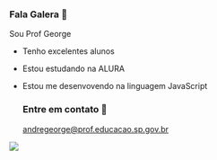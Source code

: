 ### Fala Galera 🤩

Sou Prof George
- Tenho excelentes alunos
- Estou estudando na ALURA
- Estou me desenvovendo na linguagem JavaScript

  ### Entre em contato 📧
  
  andregeorge@prof.educacao.sp.gov.br

![](https://media.tenor.com/6mGzN-Viv1cAAAAM/basketball-cobra-hehe.gif)
    

  
